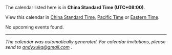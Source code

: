 The calendar listed here is in **China Standard Time (UTC+08:00)**. 

 View this calendar in [China Standard Time](/cal/china), [Pacific Time](/cal/pacific) or [Eastern Time](/cal/eastern). 

No upcoming events found.


-----
*The calendar was automatically generated. For calendar invitations, please send to andyxukq@gmail.com .*
